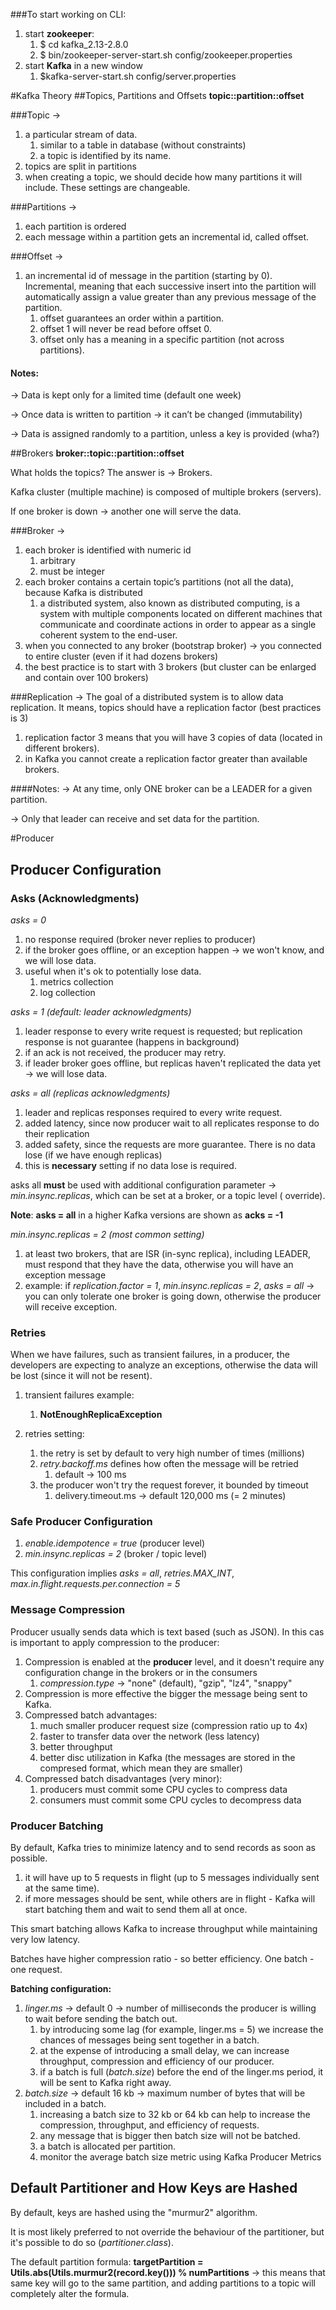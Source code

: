 ###To start working on CLI:
1. start __zookeeper__:
   1. $ cd kafka_2.13-2.8.0
   2. $ bin/zookeeper-server-start.sh config/zookeeper.properties
2. start __Kafka__ in a new window
   1. $kafka-server-start.sh config/server.properties

#Kafka Theory
##Topics, Partitions and Offsets
__topic::partition::offset__

###Topic →
1. a particular stream of data.
   1. similar to a table in database (without constraints)
   2. a topic is identified by its name.
2. topics are split in partitions
3. when creating a topic, we should decide how many partitions it will include. These settings are changeable.

###Partitions →
1. each partition is ordered
2. each message within a partition gets an incremental id, called offset.

###Offset → 
1. an incremental id of message in the partition (starting by 0).
Incremental, meaning that each successive insert into the partition will automatically assign a value greater than any previous message of the partition.
   1. offset guarantees an order within a partition.
   2. offset 1 will never be read before offset 0.
   3. offset only has a meaning in a specific partition (not across partitions).

#### Notes:
→ Data is kept only for a limited time (default one week)

→ Once data is written to partition → it can’t be changed (immutability)

→ Data is assigned randomly to a partition, unless a key is provided (wha?)

##Brokers
__broker::topic::partition::offset__

What holds the topics? The answer is → Brokers. 

Kafka cluster (multiple machine) is composed of multiple brokers (servers).

If one broker is down → another one will serve the data.

###Broker →

1. each broker is identified with numeric id
   1. arbitrary
   2. must be integer
2. each broker contains a certain topic’s partitions (not all the data), because Kafka is distributed
   1. a distributed system, also known as distributed computing, is a system with multiple components located on different machines that
      communicate and coordinate actions in order to appear as a single coherent system to the end-user.
3. when you connected to any broker (bootstrap broker) → you connected to entire cluster (even if it had dozens brokers)
4. the best practice is to start with 3 brokers (but cluster can be enlarged and contain over 100 brokers)

###Replication →
The goal of a distributed system is to allow data replication.
It means, topics should have a replication factor (best practices is 3)

1. replication factor 3 means that you will have 3 copies of data (located in different brokers).
2. in Kafka you cannot create a replication factor greater than available brokers.

####Notes:
→ At any time, only ONE broker can be a LEADER for a given partition.

→ Only that leader can receive and set data for the partition.


#Producer
## Producer Configuration
### Asks (Acknowledgments)
_asks = 0_ 
1. no response required (broker never replies to producer)
2. if the broker goes offline, or an exception happen → we won't know, and we will lose data.
3. useful when it's ok to potentially lose data.
   1. metrics collection
   2. log collection
   
_asks = 1 (default: leader acknowledgments)_
1. leader response to every write request is requested; but replication response is not guarantee (happens in background)
2. if an ack is not received, the producer may retry.
3. if leader broker goes offline, but replicas haven't replicated the data yet → we will lose data.

_asks = all (replicas acknowledgments)_
1. leader and replicas responses required to every write request.
2. added latency, since now producer wait to all replicates response to do their replication
3. added safety, since the requests are more guarantee. There is no data lose (if we have enough replicas)
4. this is __necessary__ setting if no data lose is required.

asks all __must__ be used with additional configuration parameter → _min.insync.replicas_, which can be set at a broker, or a topic level (
override).

__Note__: __asks = all__ in a higher Kafka versions are shown as __acks = -1__

_min.insync.replicas = 2 (most common setting)_
1. at least two brokers, that are ISR (in-sync replica), including LEADER, must respond that they have the data, otherwise you will have an exception message
2. example: if _replication.factor = 1_, _min.insync.replicas = 2_, _asks = all_ → you can only tolerate one broker is going down,
otherwise the producer will receive exception.
   
### Retries
When we have failures, such as transient failures, in a producer, the developers are expecting to analyze an exceptions, otherwise the data will be lost (since it will not be resent).
1. transient failures example:
   1. __NotEnoughReplicaException__
   
2. retries setting:
   1. the retry is set by default to very high number of times (millions) 
   2. _retry.backoff.ms_ defines how often the message will be retried
      1. default → 100 ms
   3. the producer won't try the request forever, it bounded by timeout
      1. delivery.timeout.ms → default 120,000 ms (= 2 minutes)
   
### Safe Producer Configuration
1. _enable.idempotence = true_ (producer level)
2. _min.insync.replicas = 2_ (broker / topic  level)
   
This configuration implies _asks = all_, _retries.MAX_INT_, _max.in.flight.requests.per.connection = 5_

### Message Compression
Producer usually sends data which is text based (such as JSON). In this cas is important to apply compression to the producer:

1. Compression is enabled at the __producer__ level, and it doesn't require any configuration change in the brokers or in the consumers
   1. _compression.type_  → "none" (default), "gzip", "lz4", "snappy"
2. Compression is more effective the bigger the message being sent to Kafka.
3. Compressed batch advantages:
   1. much smaller producer request size (compression ratio up to 4x)
   2. faster to transfer data over the network (less latency)
   3. better throughput
   4. better disc utilization in Kafka (the messages are stored in the compresed format, which mean they are smaller)
4. Compressed batch disadvantages (very minor):
   1. producers must commit some CPU cycles to compress data
   2. consumers must commit some CPU cycles to decompress data

### Producer Batching

By default, Kafka tries to minimize latency and to send records as soon as possible.

1. it will have up to 5 requests in flight (up to 5 messages individually sent at the same time).
2. if more messages should be sent, while others are in flight - Kafka will start batching them and wait to send them all at once.

This smart batching allows Kafka to increase throughput while maintaining very low latency.

Batches have higher compression ratio - so better efficiency. One batch - one request.

__Batching configuration:__

1. _linger.ms_ → default 0 → number of milliseconds the producer is willing to wait before sending the batch out.
   1. by introducing some lag (for example, linger.ms = 5) we increase the chances of messages being sent together in a batch.
   2. at the expense of introducing a small delay, we can increase throughput, compression and efficiency of our producer.
   3. if a batch is full (_batch.size_) before the end of the linger.ms period, it will be sent to Kafka right away.
2. _batch.size_ → default 16 kb → maximum number of bytes that will be included in a batch.
   1. increasing a batch size to 32 kb or 64 kb can help to increase the compression, throughput, and efficiency of requests.
   2. any message that is bigger then batch size will not be batched.
   3. a batch is allocated per partition.
   3. monitor the average batch size metric using Kafka Producer Metrics

## Default Partitioner and How Keys are Hashed

By default, keys are hashed using the "murmur2" algorithm.

It is most likely preferred to not override the behaviour of the partitioner, but it's possible to do so (_partitioner.class_).

The default partition formula:
__targetPartition = Utils.abs(Utils.murmur2(record.key())) % numPartitions__  → this means that same key will go to the same partition, and
adding partitions to a topic will completely alter the formula.

